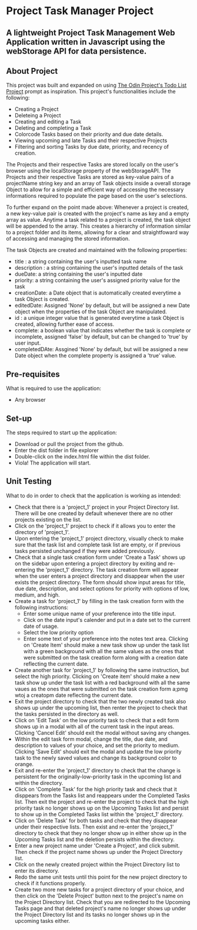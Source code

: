 # Project Task Manager Project

## A lightweight Project Task Management Web Application written in Javascript using the webStorage API for data persistence.

## About Project

This project was built and expanded on using <a href="https://www.theodinproject.com/lessons/node-path-javascript-todo-list">The Odin Project's Todo List Project</a> prompt as inspiration. This project's functionalities include the following:

* Creating a Project
* Deleteing a Project
* Creating and editing a Task
* Deleting and completing a Task
* Colorcode Tasks based on their priority and due date details.
* Viewing upcoming and late Tasks and their respective Projects
* Filtering and sorting Tasks by due date, priority, and recency of creation.


The Projects and their respective Tasks are stored locally on the user's browser using the localStorage property of the webStorageAPI. The Projects and their respective Tasks are stored as key-value pairs of a projectName string key and an array of Task objects inside a overall storage Object to allow for a simple and efficient way of accessing the necessary informations required to populate the page based on the user's selections.

To further expand on the point made above: Whenever a project is created, a new key-value pair is created with the project's name as key and a empty array as value. Anytime a task related to a project is created, the task object will be appended to the array. This creates a hierarchy of information similar to a project folder and its items, allowing for a clear and straightfoward way of accessing and managing the stored information.

The task Objects are created and maintained with the following properties:
* title : a string containing the user's inputted task name
* description : a string containing the user's inputted details of the task 
* dueDate: a string containing the user's inputted date
* priority: a string containing the user's assigned priority value for the task
* creationDate: a Date object that is automatically created everytime a task Object is created.
* editedDate: Assigned 'None' by default, but will be assigned a new Date object when the properties of the task Object are manipulated.
* id : a unique integer value that is generated everytime a task Object is created, allowing further ease of access.
* complete: a boolean value that indicates whether the task is complete or incomplete, assigned 'false' by default, but can be changed to 'true' by user input. 
* completedDAte: Assgined 'None' by default, but will be assigned a new Date object when the complete property is assigned a 'true' value. 

## Pre-requisites

What is required to use the application:
* Any browser

## Set-up

The steps required to start up the application:
* Download or pull the project from the github.
* Enter the dist folder in file explorer
* Double-click on the index.html file within the dist folder.
* Viola! The application will start.

## Unit Testing

What to do in order to check that the application is working as intended:
* Check that there is a 'project_1' project in your Project Directory list. There will be one created by default whenever there are no other projects existing on the list.
* Click on the 'project_1' project to check if it allows you to enter the directory of 'project_1'. 
* Upon entering the 'project_1' project directory, visually check to make sure that the task list and complete task list are empty, or if previous tasks persisted unchanged if they were added previously.
* Check that a single task creation form under 'Create a Task' shows up on the sidebar upon entering a project directory by exiting and re-entering the 'project_1' directory. The task creation form will appear when the user enters a project directory and disappear when the user exists the project directory. The form should show input areas for title, due date, description, and select options for priority with options of low, medium, and high.
* Create a task for 'project_1' by filling in the task creation form with the following instructions:
    * Enter some unique name of your preference into the title input.
    * Click on the date input's calender and put in a date set to the current date of usage.
    * Select the low priority option
    * Enter some text of your preference into the notes text area.
Clicking on 'Create Item' should make a new task show up under the task list with a green background with all the same values as the ones that were submitted on the task creation form along with a creation date reflecting the current date. 
* Create another task for 'project_1' by following the same instruction, but select the high priority. Clicking on 'Create item' should make a new task show up under the task list with a red background with all the same vaues as the ones that were submitted on the task creation form a;pmg wtoj a creatopm date reflecting the current date. 
* Exit the project directory to check that the two newly created task also shows up under the upcoming list, then renter the project to check that the tasks persisted in the directory as well.
* Click on 'Edit Task' on the low priority task to check that a edit form shows up in a modal with all of the current task in the input areas. Clicking 'Cancel Edit' should exit the modal without saving any changes.
* Within the edit task form modal, change the title, due date, and description to values of your choice, and set the priority to medium. Clicking 'Save Edit' should exit the modal and update the low priority task to the newly saved values and change its background color to orange. 
* Exit and re-enter the 'project_1' directory to check that the change is persistent for the originally-low-priority task in the upcoming list and within the directory. 
* Click on 'Complete Task' for the high priority task and check that it disppears from the Tasks list and reappears under the Completed Tasks list. Then exit the project and re-enter the project to check that the high priority task no longer shows up on the Upcoming Tasks list and persist to show up in the Completed Tasks list within the 'project_1' directory.
* Click on 'Delete Task' for both tasks and check that they disappear under their respective lists. Then exist and re-enter the 'project_1' directory to check that they no longer show up in either show up in the Upcoming Tasks list and the deletion persists within the directory.
* Enter a new project name under 'Create a Project', and click submit. Then check if the project name shows up under the Project Directory list.
* Click on the newly created project within the Project Directory list to enter its directory. 
* Redo the same unit tests until this point for the new project directory to check if it functions properly.
* Create two more new tasks for a project directory of your choice, and then click on the 'Delete Project' button next to the project's name on the Project Directory list. Check that you are redirected to the Upcoming Tasks page and that deleted project's name no longer shows up under the Project Directory list and its tasks no longer shows up in the upcoming tasks either. 
